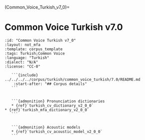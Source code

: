 
(Common_Voice_Turkish_v7_0)=
# Common Voice Turkish v7.0

``````{corpus} Common Voice Turkish v7.0
:id: "Common Voice Turkish v7_0"
:layout: not_mfa
:template: corpus_template
:tags: Turkish;Common Voice
:language: "Turkish"
:dialect: "N/A"
:license: "CC-0"

   ```{include} ../../../../corpus/turkish/common_voice_turkish/7.0/README.md
    :start-after: "## Corpus details"
   ```


   ```{admonition} Pronunciation dictionaries
   * {ref}`turkish_cv_dictionary_v2_0_0`
* {ref}`turkish_mfa_dictionary_v2_0_0`
   ```


   ```{admonition} Acoustic models
   * {ref}`turkish_cv_acoustic_model_v2_0_0`
   ```
``````
